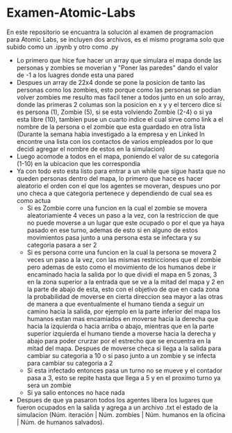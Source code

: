 # Examen-Atomic-Labs
En este repositorio se encuantra la solución al examen de programacion para Atomic Labs, se incluyen dos archivos, es el mismo programa solo que subido como un .ipynb y otro como .py 
- Lo primero que hice fue hacer un array que simulara el mapa donde las personas y zombies se moverian y "Poner las paredes" dando el valor de -1 a los luagres donde esta una pared
- Despues un array de 22x4 donde se pone la posicion de tanto las personas como los zombies, esto porque como las personas se podian volver zombies me resulto mas facil tener a todos junto en un solo array, donde las primeras 2 columas son la posicion en x y y el tercero dice si es persona (1), Zombie (5), si se esta volviendo Zombie (2-4) o si ya esta libre (10), tambien puse un cuarto indice el cual sirve como link a el nombre de la persona o el zombie que esta guardado en otra lista (Durante la semana habia investigado a la empresa y en Linked In encontre una lista con los contactos de varios empleados por lo que decidi agregar el nombre de estos en la simulacion)
- Luego acomode a todos en el mapa, poniendo el valor de su categoria (1-10) en la ubicacion que les correspondia
- Ya con todo esto esta listo para entrar a un while que sigue hasta que no queden personas dentro del mapa, lo primero que hace es hacer aleatorio el orden con el que los agentes se moveran, despues uno por uno checa a que categoria pertenece y dependiendo de cual sea es como actua
  - Si es Zombie corre una funcion en la cual el zombie se movera aleatoriamiente 4 veces un paso a la vez, con la restriccion de que no puede moverse a un lugar que este ocupado o por el que ya haya pasado en ese turno, ademas de esto si en alguno de estos movimientos pasa junto a una persona esta se infectara y su categoria pasara a ser 2
  - Si es persona corre una funcion en la cual la persona se movera 2 veces un paso a la vez, con las mismas restricciones que el zombie pero ademas de esto como el movimiento de los humanos debe ir encaminado hacia la salida por lo que dividi el mapa en 5 zonas, 3 en la zona superior a la entrada que se ve a la mitad del mapa y 2 en la parte de abajo de esta, esto con el objetivo de que en cada zona la probabilidad de moverse en cierta direccion sea mayor a las otras de manera a que eventualmente el humano tienda a seguir un camino hacia la salida, por ejemplo en la parte inferior del mapa los humanos estan mas encamiados en moverse hacia la derecha que hacia la izquierda o hacia arriba o abajo, mientras que en la parte superior izquierda el humano tiende a moverse hacia la derecha y abajo para poder crurzar por el estrecho que se encuentra en la mitad del mapa. Despues de moverse checa si llega a la salida para cambiar su categoria a 10 o si paso junto a un zombie y se infecta para cambiar su categoria a 2
  - Si esta infectado entonces pasa un turno no se mueve y el contador pasa a 3, esto se repite hasta que llega a 5 y en el proximo turno ya sera un zombie
  - Si ya salio entonces no hace nada
- Despues de que ya pasaron todos los agentes libera los lugares que fueron ocupados en la salida y agrega a un archivo .txt el estado de la simulacion (Núm. iteración | Núm. zombies | Núm. humanos en la oficina | Núm. de humanos salvados). 
